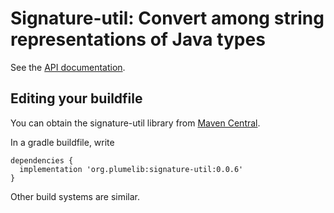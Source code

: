 # Signature-util:  Convert among string representations of Java types

See the [API documentation](http://plumelib.org/signature-util/api/org/plumelib/signature/package-summary.html#package.description).

## Editing your buildfile ##

You can obtain the signature-util library from [Maven
Central](https://search.maven.org/#search%7Cga%7C1%7Cg%3A%22org.plumelib%22%20a%3A%22signature-util%22).

In a gradle buildfile, write

```
dependencies {
  implementation 'org.plumelib:signature-util:0.0.6'
}
```

Other build systems are similar.
